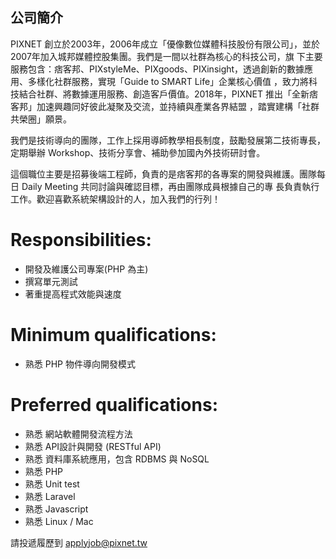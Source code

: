 ## 公司簡介

PIXNET 創立於2003年，2006年成立「優像數位媒體科技股份有限公司」，並於2007年加入城邦媒體控股集團。我們是一間以社群為核心的科技公司，旗
下主要服務包含：痞客邦、PIXstyleMe、PIXgoods、PIXinsight，透過創新的數據應用、多樣化社群服務，實現「Guide to SMART Life」企業核心價值
，致力將科技結合社群、將數據運用服務、創造客戶價值。2018年，PIXNET 推出「全新痞客邦」加速興趣同好彼此凝聚及交流，並持續與產業各界結盟
，踏實建構「社群共榮圈」願景。

我們是技術導向的團隊，工作上採用導師教學相長制度，鼓勵發展第二技術專長，定期舉辦 Workshop、技術分享會、補助參加國內外技術研討會。

這個職位主要是招募後端工程師，負責的是痞客邦的各專案的開發與維護。團隊每日 Daily Meeting 共同討論與確認目標，再由團隊成員根據自己的專
長負責執行工作。歡迎喜歡系統架構設計的人，加入我們的行列！


# Responsibilities: 
* 開發及維護公司專案(PHP 為主) 
* 撰寫單元測試 
* 著重提高程式效能與速度 


# Minimum qualifications: 
* 熟悉 PHP 物件導向開發模式 


# Preferred qualifications: 
* 熟悉 網站軟體開發流程方法 
* 熟悉 API設計與開發 (RESTful API) 
* 熟悉 資料庫系統應用，包含 RDBMS 與 NoSQL 
* 熟悉 PHP
* 熟悉 Unit test 
* 熟悉 Laravel 
* 熟悉 Javascript 
* 熟悉 Linux / Mac

請投遞履歷到 applyjob@pixnet.tw
